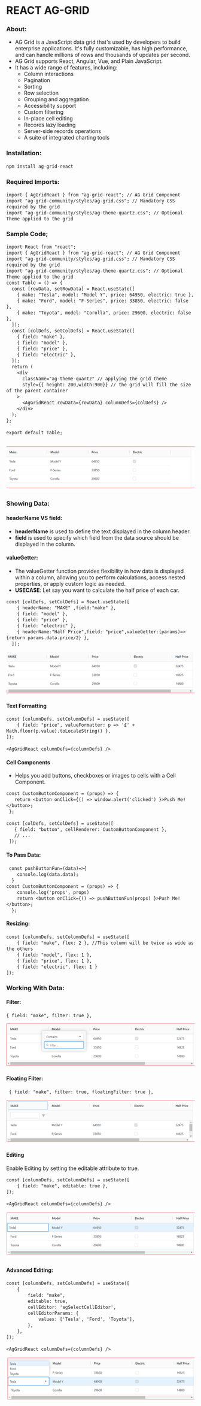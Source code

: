 # REACT AG-GRID

### About:
- AG Grid is a JavaScript data grid that's used by developers to build enterprise applications. It's fully customizable, has high performance, and can handle millions of rows and thousands of updates per second. 
- AG Grid supports React, Angular, Vue, and Plain JavaScript. 
- It has a wide range of features, including:
    - Column interactions
    - Pagination
    - Sorting
    - Row selection
    - Grouping and aggregation
    - Accessibility support
    - Custom filtering
    - In-place cell editing
    - Records lazy loading
    - Server-side records operations
    - A suite of integrated charting tools

### Installation:

```javascript
npm install ag-grid-react
```
### Required Imports:

```JSX
import { AgGridReact } from "ag-grid-react"; // AG Grid Component
import "ag-grid-community/styles/ag-grid.css"; // Mandatory CSS required by the grid
import "ag-grid-community/styles/ag-theme-quartz.css"; // Optional Theme applied to the grid 

```

### Sample Code;

```JSX
import React from "react";
import { AgGridReact } from "ag-grid-react"; // AG Grid Component
import "ag-grid-community/styles/ag-grid.css"; // Mandatory CSS required by the grid
import "ag-grid-community/styles/ag-theme-quartz.css"; // Optional Theme applied to the grid 
const Table = () => {
  const [rowData, setRowData] = React.useState([
    { make: "Tesla", model: "Model Y", price: 64950, electric: true },
    { make: "Ford", model: "F-Series", price: 33850, electric: false },
    { make: "Toyota", model: "Corolla", price: 29600, electric: false },
  ]);
  const [colDefs, setColDefs] = React.useState([
    { field: "make" },
    { field: "model" },
    { field: "price" },
    { field: "electric" },
  ]);
  return (
    <div
      className="ag-theme-quartz" // applying the grid theme
      style={{ height: 200,width:900}} // the grid will fill the size of the parent container
    >
      <AgGridReact rowData={rowData} columnDefs={colDefs} />
    </div>
  );
};

export default Table;


```
![alt text](image.png)

### Showing Data:

#### headerName VS field:
- **headerName** is used to define the text displayed in the column header.
- **field** is used to specify which field from the data source should be displayed in the column.


#### valueGetter:
- The valueGetter function provides flexibility in how data is displayed within a column, allowing you to perform calculations, access nested properties, or apply custom logic as needed.
- **USECASE**: Let say you want to calculate the half price of each car.

```JSX 
const [colDefs, setColDefs] = React.useState([
    { headerName: "MAKE" ,field:"make" },
    { field: "model" },
    { field: "price" },
    { field: "electric" },
    { headerName:"Half Price",field: "price",valueGetter:(params)=>{return params.data.price/2} },
  ]);

```

![alt text](image-1.png)

#### Text Formatting

```JSX
const [columnDefs, setColumnDefs] = useState([
    { field: "price", valueFormatter: p => '£' + Math.floor(p.value).toLocaleString() },
]);

<AgGridReact columnDefs={columnDefs} /> 

```

#### Cell Components

- Helps you add buttons, checkboxes or images to cells with a Cell Component.

```JSX
const CustomButtonComponent = (props) => {
   return <button onClick={() => window.alert('clicked') }>Push Me!</button>;
 };

const [colDefs, setColDefs] = useState([
   { field: "button", cellRenderer: CustomButtonComponent },
   // ...
 ]); 

```

#### To Pass Data:

```JSX 
 const pushButtonFun=(data)=>{
    console.log(data.data);
  }
const CustomButtonComponent = (props) => {
    console.log('props', props)
    return <button onClick={() => pushButtonFun(props) }>Push Me!</button>;
  };
```

#### Resizing:
```JSX
const [columnDefs, setColumnDefs] = useState([
    { field: "make", flex: 2 }, //This column will be twice as wide as the others
    { field: "model", flex: 1 },
    { field: "price", flex: 1 },
    { field: "electric", flex: 1 }
]); 

```

### Working With Data:

#### Filter:
```JSX
{ field: "make", filter: true },
```
![alt text](image-3.png)


#### Floating Filter:

```JSX
 { field: "make", filter: true, floatingFilter: true }, 
```
![alt text](image-2.png)

#### Editing 
Enable Editing by setting the editable attribute to true. 

```JSX 
const [columnDefs, setColumnDefs] = useState([
    { field: "make", editable: true },
]);

<AgGridReact columnDefs={columnDefs} />
```
![alt text](image-4.png)

#### Advanced Editing:

```JSX
const [columnDefs, setColumnDefs] = useState([
    {
        field: "make",
        editable: true,
        cellEditor: 'agSelectCellEditor',
        cellEditorParams: {
            values: ['Tesla', 'Ford', 'Toyota'],
        },
    },
]);

<AgGridReact columnDefs={columnDefs} />

```
![alt text](image-5.png)

